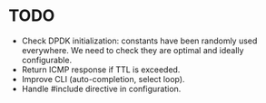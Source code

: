 TODO
====

- Check DPDK initialization: constants have been randomly used everywhere. We
  need to check they are optimal and ideally configurable.
- Return ICMP response if TTL is exceeded.
- Improve CLI (auto-completion, select loop).
- Handle #include directive in configuration.
